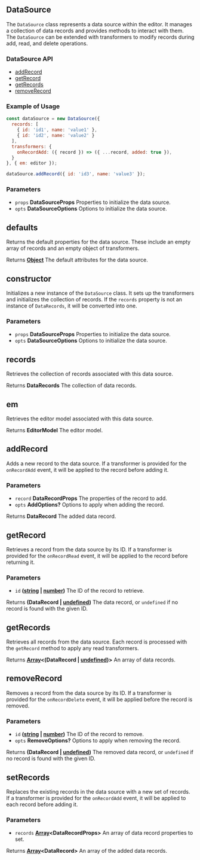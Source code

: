 <!-- Generated by documentation.js. Update this documentation by updating the source code. -->

## DataSource

The `DataSource` class represents a data source within the editor.
It manages a collection of data records and provides methods to interact with them.
The `DataSource` can be extended with transformers to modify records during add, read, and delete operations.

### DataSource API

*   [addRecord][1]
*   [getRecord][2]
*   [getRecords][3]
*   [removeRecord][4]

### Example of Usage

```js
const dataSource = new DataSource({
  records: [
    { id: 'id1', name: 'value1' },
    { id: 'id2', name: 'value2' }
  ],
  transformers: {
    onRecordAdd: ({ record }) => ({ ...record, added: true }),
  }
}, { em: editor });

dataSource.addRecord({ id: 'id3', name: 'value3' });
```

### Parameters

*   `props` **DataSourceProps** Properties to initialize the data source.
*   `opts` **DataSourceOptions** Options to initialize the data source.

## defaults

Returns the default properties for the data source.
These include an empty array of records and an empty object of transformers.

Returns **[Object][5]** The default attributes for the data source.

## constructor

Initializes a new instance of the `DataSource` class.
It sets up the transformers and initializes the collection of records.
If the `records` property is not an instance of `DataRecords`, it will be converted into one.

### Parameters

*   `props` **DataSourceProps** Properties to initialize the data source.
*   `opts` **DataSourceOptions** Options to initialize the data source.

## records

Retrieves the collection of records associated with this data source.

Returns **DataRecords** The collection of data records.

## em

Retrieves the editor model associated with this data source.

Returns **EditorModel** The editor model.

## addRecord

Adds a new record to the data source.
If a transformer is provided for the `onRecordAdd` event, it will be applied to the record before adding it.

### Parameters

*   `record` **DataRecordProps** The properties of the record to add.
*   `opts` **AddOptions?** Options to apply when adding the record.

Returns **DataRecord** The added data record.

## getRecord

Retrieves a record from the data source by its ID.
If a transformer is provided for the `onRecordRead` event, it will be applied to the record before returning it.

### Parameters

*   `id` **([string][6] | [number][7])** The ID of the record to retrieve.

Returns **(DataRecord | [undefined][8])** The data record, or `undefined` if no record is found with the given ID.

## getRecords

Retrieves all records from the data source.
Each record is processed with the `getRecord` method to apply any read transformers.

Returns **[Array][9]<(DataRecord | [undefined][8])>** An array of data records.

## removeRecord

Removes a record from the data source by its ID.
If a transformer is provided for the `onRecordDelete` event, it will be applied before the record is removed.

### Parameters

*   `id` **([string][6] | [number][7])** The ID of the record to remove.
*   `opts` **RemoveOptions?** Options to apply when removing the record.

Returns **(DataRecord | [undefined][8])** The removed data record, or `undefined` if no record is found with the given ID.

## setRecords

Replaces the existing records in the data source with a new set of records.
If a transformer is provided for the `onRecordAdd` event, it will be applied to each record before adding it.

### Parameters

*   `records` **[Array][9]\<DataRecordProps>** An array of data record properties to set.

Returns **[Array][9]\<DataRecord>** An array of the added data records.

[1]: #addrecord

[2]: #getrecord

[3]: #getrecords

[4]: #removerecord

[5]: https://developer.mozilla.org/docs/Web/JavaScript/Reference/Global_Objects/Object

[6]: https://developer.mozilla.org/docs/Web/JavaScript/Reference/Global_Objects/String

[7]: https://developer.mozilla.org/docs/Web/JavaScript/Reference/Global_Objects/Number

[8]: https://developer.mozilla.org/docs/Web/JavaScript/Reference/Global_Objects/undefined

[9]: https://developer.mozilla.org/docs/Web/JavaScript/Reference/Global_Objects/Array
